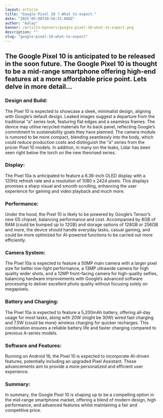 ```yaml
---
layout: article
title: "Google Pixel 10 ? What to expect."
date: "2025-05-08T20:56:31.000Z"
author: "Aalay"
banner: /article-banners/google-pixel-10-what-to-expect.png
description: ""
slug: "google-pixel-10-what-to-expect"
---
```


## The Google Pixel 10 is anticipated to be released in the soon future. The Google Pixel 10 is thought to be a mid-range smartphone offering high-end features at a more affordable price point. Lets delve in more detail…

### Design and Build: 
The Pixel 10 is expected to showcase a sleek, minimalist design, aligning with Google’s default design. Leaked images suggest a departure from the traditional “a” series look, featuring flat edges and a seamless frames. The device may utilise recycled materials for its back panel, reflecting Google’s commitment to sustainability goals they have planned. The camera module is rumored to be more compact, blending seamlessly into the body, which could reduce production costs and distinguish the “a” series from the pricier Pixel 10 models. In addition, in many ion the leaks, Lidar has been seen right below the torch on the new theorised series.

### Display: 
The Pixel 10a is anticipated to feature a 6.36-inch OLED display with a 120Hz refresh rate and a resolution of 1080 x 2424 pixels. This displays promises a sharp visual and smooth scrolling, enhancing the user experience for gaming and video playback and much more.

### Performance: 
Under the hood, the Pixel 10 is likely to be powered by Google’s Tensor’s new G5 chipset, balancing performance and cost. Accompanied by 8GB of RAM (could be bumped up to 12GB) and storage options of 128GB or 256GB and more, the device should handle everyday tasks, casual gaming, and could be more optimized for AI-powered functions to be carried out more efficiently.  

### Camera System: 
The Pixel 10a is expected to feature a 50MP main camera with a larger pixel size for better low-light performance, a 13MP ultrawide camera for high quality wider shots, and a 12MP front-facing camera for high-quality selfies, balancing hardware improvements with Google’s advanced software processing to deliver excellent photo quality without focusing solely on megapixels.

### Battery and Charging: 
The Pixel 10a is expected to feature a 5,200mAh battery, offering all-day usage for most tasks, along with 20W (might be 30W) wired fast charging and 7.5W (could be more) wireless charging for quicker recharges. This combination ensures a reliable battery life and faster charging compared to previous A-series models.

### Software and Features: 
Running on Android 16, the Pixel 10 is expected to incorporate AI-driven features, potentially including an upgraded Pixel Assistant. These advancements aim to provide a more personalized and efficient user experience.

### Summary:
In summary, the Google Pixel 10 is shaping up to be a compelling option in the mid-range smartphone market, offering a blend of modern design, high performance, and advanced features whilst maintaining a fair and competitive price.
